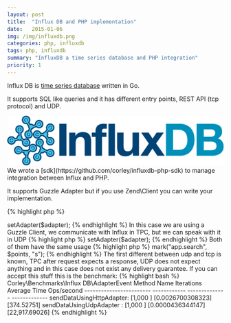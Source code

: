 ```yaml
---
layout: post
title:  "Influx DB and PHP implementation"
date:   2015-01-06
img: /img/influxdb.png
categories: php, influxdb
tags: php, influxdb
summary: "InfluxDB a time series database and PHP integration"
priority: 1
---
```

Influx DB is [time series database](http://en.wikipedia.org/wiki/Time_series_database) written in Go.

It supports SQL like queries and it has different entry points, REST API (tcp protocol) and UDP.

<div class="row">
<div class="col-md-4 col-md-offset-3"><img class="img-responsive" src="/img/influxdb.png"></div>
</div>
We wrote a [sdk](https://github.com/corley/influxdb-php-sdk) to manage integration between Influx and PHP.

It supports Guzzle Adapter but if you use Zend\Client you can write your implementation.

{% highlight php %}
<?php
$guzzle = new \GuzzleHttp\Client();

$options = new Options();
$adapter = new GuzzleAdapter($guzzle, $options);

$client = new Client();
$client->setAdapter($adapter);
{% endhighlight %}

In this case we are using a Guzzle Client, we communicate with Influx in TPC, but we can speak with it in UDP

{% highlight php %}
<?php
$options = new Options();
$adapter = new UdpAdapter($options);

$client = new Client();
$client->setAdapter($adapter);
{% endhighlight %}

Both of them have the same usage

{% highlight php %}
<?php
$client->mark("app.search", $points, "s");
{% endhighlight %}

The first different between udp and tcp is known, TPC after request expects a response, UDP does not expect anything and in this case does not exist any delivery guarantee.
If you can accept this stuff this is the benchmark:

{% highlight bash %}
Corley\Benchmarks\Influx DB\AdapterEvent
    Method Name                Iterations    Average Time      Ops/second
    ------------------------  ------------  --------------    -------------
    sendDataUsingHttpAdapter: [1,000     ] [0.0026700308323] [374.52751]
    sendDataUsingUdpAdapter : [1,000     ] [0.0000436344147] [22,917.69026]
{% endhighlight %}
